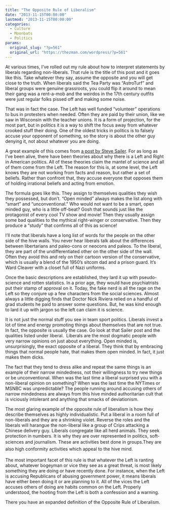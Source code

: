 ```yaml
---
title: "The Opposite Rule of Liberalism"
date: "2013-11-15T00:00:00"
lastmod: "2013-11-15T00:00:00"
categories:
  - Culture
  - Moonbats
  - Politics
params:
  original_slug: "?p=561"
  original_url: "https://thezman.com/wordpress/?p=561"
---
```


At various times, I’ve rolled out my rule about how to interpret
statements by liberals regarding non-liberals. That rule is the title of
this post and it goes like this. Take whatever they say, assume the
opposite and you will get close to the truth. When liberals said the Tea
Party was “AstroTurf” and liberal groups were genuine grassroots, you
could flip it around to mean their gang was a rent-a-mob and the weirdos
in the 17th century outfits were just regular folks pissed off and
making some noise.

That was in fact the case. The Left has well funded “volunteer”
operations to bus in protesters when needed. Often they are paid by
their union, like we saw in Wisconsin with the teacher unions. It is a
form of projection, for the most part, but in politics it is a way to
shift the focus away from whatever crooked stuff their doing. One of the
oldest tricks in politics is to falsely accuse your opponent of
something, so the story is about the other guy denying it, not about
whatever you are doing.

A great example of this comes from <a
href="https://isteve.blogspot.com/2013/11/liberal-v-conservative-is-it-genetic.html"
rel="noopener" target="_blank">a post by Steve Sailer</a>. For as long
as I’ve been alive, there have been theories about why there is a Left
and Right in American politics. All of these theories claim the mantel
of science and all of them come from the Left. The reason for this is,
at some level, the Left knows they are not working from facts and
reason, but rather a set of beliefs. Rather than confront that, they
accuse everyone that opposes them of holding irrational beliefs and
acting from emotion.

The formula goes like this. They assign to themselves qualities they
wish they possessed, but don’t. “Open minded” always makes the list
along with “smart” and “unconventional.” Who would not want to be a
smart, open minded guy, who is a little off-beat? Gosh that sounds just
like the protagonist of every cool TV show and movie! Then they usually
assign some bad qualities to the mythical right-winger or conservative.
Then they produce a “study” that confirms all of this as science!

I’ll note that liberals have a long list of words for the people on the
other side of the hive walls. You never hear liberals talk about the
differences between libertarians and paleo-cons or neocons and paleos.
To the liberal, they are part of the undifferentiated other on the other
side of the wall. Often they avoid this and rely on their cartoon
version of the conservative, which is usually a blend of the 1950’s
sitcom dad and a prison guard. It’s Ward Cleaver with a closet full of
Nazi uniforms.

Once the basic descriptions are established, they lard it up with
pseudo-science and rotten statistics. In a prior age, they would have
psychiatrists put their stamp of approval on it. Today, the fake nerd is
all the rage on the Left so they conjure up a few characters from the
social sciences. Almost always a little digging finds that Doctor Nick
Riviera relied on a handful of grad students he paid to answer some
questions. But, he was kind enough to lard it up with jargon so the left
can claim it is science.

It is not just the normal stuff you see in team sport politics. Liberals
invest a lot of time and energy promoting things about themselves that
are not true. In fact, the opposite is usually the case. Go look at that
Sailer post and the qualities listed under liberal.  Liberals are the
most dogmatic people with very narrow opinions on just about everything.
Open minded is, unsurprisingly, the exact opposite of a liberal. They
think that by embracing things that normal people hate, that makes them
open minded. In fact, it just makes them dicks.

The fact that they tend to dress alike and repeat the same things is an
example of their narrow mindedness, not their willingness to try new
things or be unconventional. When was the last time a liberal surprised
you with a non-liberal opinion on something? When was the last time the
NYTimes or MSNBC was unpredictable? The people running around accusing
others of narrow mindedness are always from this hive minded
authoritarian cult that is viciously intolerant and anything that smacks
of deviationism.

The most glaring example of the opposite rule of liberalism is how they
describe themselves as highly individualistic. Put a liberal in a room
full of non-liberals and they are a shrinking violet. Reverse the roles
and the liberals will harangue the non-liberal like a group of Crips
attacking a Chinese delivery guy. Liberals congregate like all herd
animals. They seek protection in numbers. It is why they are over
represented in politics, soft-sciences and journalism. These are
activities best done in groups.<span style="line-height: 1.625;">They
are also high conformity activities which appeal to the hive mind.
</span>

The most important facet of this rule is that whatever the Left is
ranting about, whatever bogeyman or vice they see as a great threat, is
most likely something they are doing or have recently done. For
instance, when the Left is accusing Republicans of abusing government
power, it means liberals have either been doing it or are planning to
it. All of the vices the Left accuses others of doing are habits common
on the Left. Properly understood, the hooting from the Left is both a
confession and a warning.

There you have an expanded definition of the Opposite Rule of
Liberalism.
